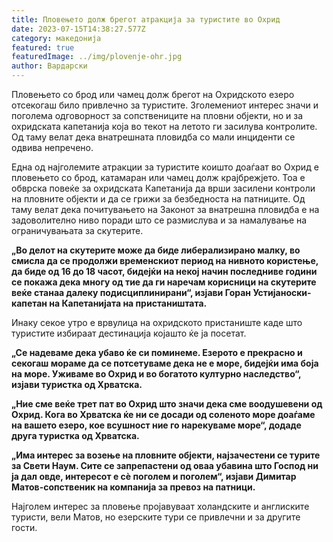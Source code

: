 ```yaml
---
title: Пловењето долж брегот атракција за туристите во Охрид
date: 2023-07-15T14:38:27.577Z
category: македонија
featured: true
featuredImage: ../img/plovenje-ohr.jpg
author: Вардарски
---
```

<!--StartFragment-->

Пловењето со брод или чамец долж брегот на Охридското езеро отсекогаш било привлечно за туристите. Зголемениот интерес значи и поголема одговорност за сопствениците на пловни објекти, но и за охридската капетанија која во текот на летото ги засилува контролите. Од таму велат дека внатрешната пловидба со мали инциденти се одвива непречено.



<!--EndFragment--><!--StartFragment-->

Една од најголемите атракции за туристите коишто доаѓаат во Охрид е пловењето со брод, катамаран или чамец долж крајбрежјето. Тоа е обврска повеќе за охридската Капетанија да врши засилени контроли на пловните објекти и да се грижи за безбедноста на патниците. Од таму велат дека почитувањето на Законот за внатрешна пловидба е на задоволително ниво поради што се размислува и за намалување на ограничувањата за скутерите.

**„Во делот на скутерите може да биде либерализирано малку, во смисла да се продолжи временскиот период на нивното користење, да биде од 16 до 18 часот, бидејќи на некој начин последниве години се покажа дека многу од тие да ги наречам корисници на скутерите веќе станаа далеку подисциплинирани“, изјави Горан Устијаноски-капетан на Капетанијата на пристаништата.**

Инаку секое утро е врвулица на охридското пристаниште каде што туристите избираат дестинација којашто ќе ја посетат.

**„Се надеваме дека убаво ќе си поминеме. Езерото е прекрасно и секогаш мораме да се потсетуваме дека не е море, бидејќи има боја на море. Уживаме во Охрид и во богатото културно наследство“, изјави туристка од Хрватска.**

**„Ние сме веќе трет пат во Охрид што значи дека сме воодушевени од Охрид. Кога во Хрватска ќе ни се досади од соленото море доаѓаме на вашето езеро, кое всушност ние го нарекуваме море“, додаде друга туристка од Хрватска.**

**„Има интерес за возење на пловните објекти, најзачестени се турите за Свети Наум. Сите се запрепастени од оваа убавина што Господ ни ја дал овде, интересот е сè поголем и поголем“, изјави Димитар Матов-сопственик на компанија за превоз на патници.**

Најголем интерес за пловење пројавуваат холандските и англиските туристи, вели Матов, но езерските тури се привлечни и за другите гости.

<!--EndFragment-->